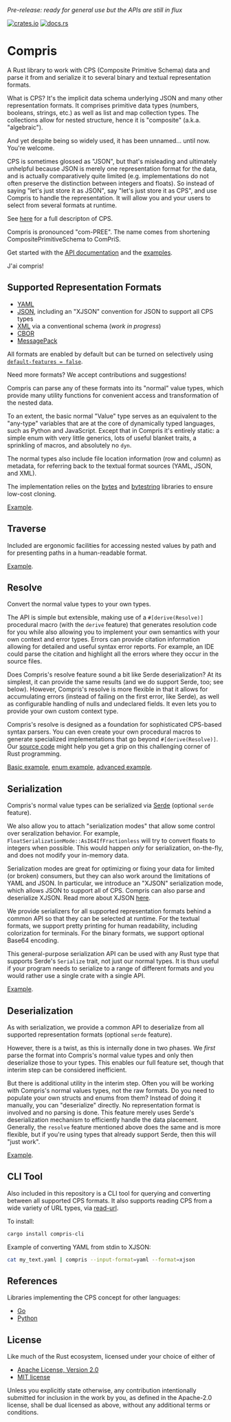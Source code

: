 *Pre-release: ready for general use but the APIs are still in flux*

[![crates.io](https://img.shields.io/crates/v/compris?color=%23227700)](https://crates.io/crates/compris)
[![docs.rs](https://img.shields.io/badge/docs.rs-latest?color=grey)](https://docs.rs/compris/latest/compris/)

Compris
=======

A Rust library to work with CPS (Composite Primitive Schema) data and parse it from and serialize it to several binary and textual representation formats.

What is CPS? It's the implicit data schema underlying JSON and many other representation formats. It comprises primitive data types (numbers, booleans, strings, etc.) as well as list and map collection types. The collections allow for nested structure, hence it is "composite" (a.k.a. "algebraic").

And yet despite being so widely used, it has been unnamed... until now. You're welcome.

CPS is sometimes glossed as "JSON", but that's misleading and ultimately unhelpful because JSON is merely one representation format for the data, and is actually comparatively quite limited (e.g. implementations do not often preserve the distinction between integers and floats). So instead of saying "let's just store it as JSON", say "let's just store it as CPS", and use Compris to handle the representation. It will allow you and your users to select from several formats at runtime.

See [here](https://github.com/tliron/rust-compris/blob/main/CPS.md) for a full descripton of CPS.

Compris is pronounced "com-PREE". The name comes from shortening CompositePrimitiveSchema to ComPriS.

Get started with the [API documentation](https://docs.rs/compris/latest/compris/) and the [examples](https://github.com/tliron/rust-compris/tree/main/crates/library/examples).

J'ai compris!

Supported Representation Formats
--------------------------------

* [YAML](https://yaml.org/)
* [JSON](https://www.json.org/), including an "XJSON" convention for JSON to support all
  CPS types
* [XML](https://www.w3.org/XML/) via a conventional schema (*work in progress*)
* [CBOR](https://cbor.io/)
* [MessagePack](https://msgpack.org/)

All formats are enabled by default but can be turned on selectively using
[`default-features = false`](https://doc.rust-lang.org/cargo/reference/features.html#dependency-features).

Need more formats? We accept contributions and suggestions!

Compris can parse any of these formats into its "normal" value types, which provide many utility functions for convenient access and transformation of the nested data.

To an extent, the basic normal "Value" type serves as an equivalent to the "any-type" variables that are at the core of dynamically typed languages, such as Python and JavaScript. Except that in Compris it's entirely static: a simple enum with very little generics, lots of useful blanket traits, a sprinkling of macros, and absolutely no `dyn`.

The normal types also include file location information (row and column) as metadata, for referring back to the textual format sources (YAML, JSON, and XML).

The implementation relies on the [bytes](https://github.com/tokio-rs/bytes) and [bytestring](https://crates.io/crates/bytestring) libraries to ensure low-cost cloning.

[Example](https://github.com/tliron/rust-compris/blob/main/crates/library/examples/parse.rs).

Traverse
--------

Included are ergonomic facilities for accessing nested values by path and for presenting paths in a human-readable format.

[Example](https://github.com/tliron/rust-compris/blob/main/crates/library/examples/traverse.rs).

Resolve
-------

Convert the normal value types to your own types.

The API is simple but extensible, making use of a `#[derive(Resolve)]` procedural macro (with the `derive` feature) that generates resolution code for you while also allowing you to implement your own semantics with your own context and error types. Errors can provide citation information allowing for detailed and useful syntax error reports. For example, an IDE could parse the citation and highlight all the errors where they occur in the source files.

Does Compris's resolve feature sound a bit like Serde deserialization? At its simplest, it can provide the same results (and we do support Serde, too; see below). However, Compris's resolve is more flexible in that it allows for accumulating errors (instead of failing on the first error, like Serde), as well as configurable handling of nulls and undeclared fields. It even lets you to provide your own custom context type.

Compris's resolve is designed as a foundation for sophisticated CPS-based syntax parsers. You can even create your own procedural macros to generate specialized implementations that go beyond `#[derive(Resolve)]`. Our [source code](crates/macros) might help you get a grip on this challenging corner of Rust programming.

[Basic example](https://github.com/tliron/rust-compris/blob/main/crates/library/examples/resolve_basic.rs), [enum example](https://github.com/tliron/rust-compris/blob/main/crates/library/examples/resolve_enum.rs), [advanced example](https://github.com/tliron/rust-compris/blob/main/crates/library/examples/resolve_advanced.rs).

Serialization
-------------

Compris's normal value types can be serialized via [Serde](https://serde.rs/) (optional `serde` feature).

We also allow you to attach "serialization modes" that allow some control over seralization behavior. For example, `FloatSerializationMode::AsI64IfFractionless` will try to convert floats to integers when possible. This would happen *only* for serialization, on-the-fly, and does not modify your in-memory data.

Serialization modes are great for optimizing or fixing your data for limited (or broken) consumers, but they can also work around the limitations of YAML and JSON. In particular, we introduce an "XJSON" serialization mode, which allows JSON to support all of CPS. Compris can also parse and deserialize XJSON. Read more about XJSON [here](CPS.md).

We provide serializers for all supported representation formats behind a common API so that they can be selected at runtime. For the textual formats, we support pretty printing for human readability, including colorization for terminals. For the binary formats, we support optional Base64 encoding.

This general-purpose serialization API can be used with any Rust type that supports Serde's `Serialize` trait, not just our normal types. It is thus useful if your program needs to serialize to a range of different formats and you would rather use a single crate with a single API.

[Example](https://github.com/tliron/rust-compris/blob/main/crates/library/examples/serialize.rs).

Deserialization
---------------

As with serialization, we provide a common API to deserialize from all supported representation formats (optional `serde` feature).

However, there is a twist, as this is internally done in two phases. We *first* parse the format into Compris's normal value types and only then deserialize those to your types. This enables our full feature set, though that interim step can be considered inefficient.

But there is additional utility in the interim step. Often you will be working with Compris's normal values types, not the raw formats. Do you need to populate your own structs and enums from them? Instead of doing it manually, you can "deserialize" directly. No representation format is involved and no parsing is done. This feature merely uses Serde's deserialization mechanism to efficiently handle the data placement. Generally, the `resolve` feature mentioned above does the same and is more flexible, but if you're using types that already support Serde, then this will "just work".

[Example](https://github.com/tliron/rust-compris/blob/main/crates/library/examples/deserialize.rs).

CLI Tool
--------

Also included in this repository is a CLI tool for querying and converting between all supported CPS formats. It also supports reading CPS from a wide variety of URL types, via [read-url](https://github.com/tliron/rust-read-url).

To install:

```sh
cargo install compris-cli
```

Example of converting YAML from stdin to XJSON:

```sh
cat my_text.yaml | compris --input-format=yaml --format=xjson
```

References
----------

Libraries implementing the CPS concept for other languages:

* [Go](https://github.com/tliron/go-ard)
* [Python](https://github.com/tliron/python-ard)

License
-------

Like much of the Rust ecosystem, licensed under your choice of either of

* [Apache License, Version 2.0](https://github.com/tliron/rust-compris/blob/main/LICENSE-APACHE)
* [MIT license](https://github.com/tliron/rust-compris/blob/main/LICENSE-MIT)

Unless you explicitly state otherwise, any contribution intentionally submitted for inclusion in the work by you, as defined in the Apache-2.0 license, shall be dual licensed as above, without any additional terms or conditions.
